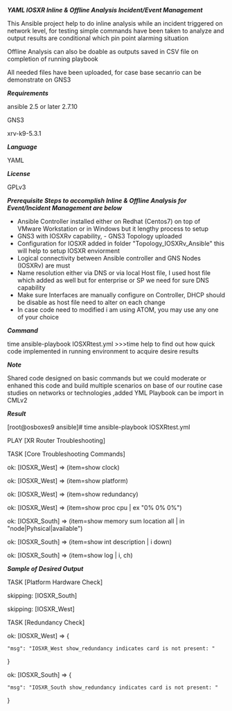*****YAML IOSXR Inline & Offline Analysis Incident/Event Management*****

This Ansible project help to do inline analysis while an incident triggered on network level, for testing simple commands have been taken to analyze and output results are conditional which pin point alarming situation

Offline Analysis can also be doable as outputs saved in CSV file on completion of running playbook

All needed files have been uploaded, for case base secanrio can be demonstrate on GNS3

*****Requirements*****

ansible 2.5 or later 2.7.10

GNS3

xrv-k9-5.3.1


*****Language*****

YAML


*****License*****

GPLv3


*****Prerequisite Steps to accomplish Inline & Offline Analysis for Event/Incident Management are below*****

- Ansible Controller installed either on Redhat (Centos7) on top of VMware Workstation or in Windows but it lengthy process to setup
- GNS3 with IOSXRv capability, - GNS3 Topology uploaded
- Configuration for IOSXR added in folder "Topology_IOSXRv_Ansible" this will help to setup IOSXR enviorment
- Logical connectivity between Ansible controller and GNS Nodes (IOSXRv) are must
- Name resolution either via DNS or via local Host file, I used host file which added as well but for enterprise or SP we need for sure DNS capability
- Make sure Interfaces are manually configure on Controller, DHCP should be disable as host file need to alter on each change
- In case code need to modified i am using ATOM, you may use any one of your choice


*****Command*****

time ansible-playbook IOSXRtest.yml >>>time help to find out how quick code implemented in running environment to acquire desire results


*****Note*****

Shared code designed on basic commands but we could moderate or enhaned this code and build multiple scenarios on base of our routine case studies on networks or technologies
,added YML Playbook can be import in CMLv2


*****Result*****

[root@osboxes9 ansible]# time ansible-playbook IOSXRtest.yml

PLAY [XR Router Troubleshooting] 

TASK [Core Troubleshooting Commands] 

ok: [IOSXR_West] => (item=show clock)

ok: [IOSXR_West] => (item=show platform)

ok: [IOSXR_West] => (item=show redundancy)

ok: [IOSXR_West] => (item=show proc cpu | ex "0%      0%       0%")

ok: [IOSXR_South] => (item=show memory sum location all | in "node|Pyhsical|available")

ok: [IOSXR_South] => (item=show int description | i down)

ok: [IOSXR_South] => (item=show log | i, ch)


*****Sample of Desired Output*****

TASK [Platform Hardware Check] 

skipping: [IOSXR_South]

skipping: [IOSXR_West]

TASK [Redundancy Check] 

ok: [IOSXR_West] => {

    "msg": "IOSXR_West show_redundancy indicates card is not present: "
    
}

ok: [IOSXR_South] => {

    "msg": "IOSXR_South show_redundancy indicates card is not present: "
}
